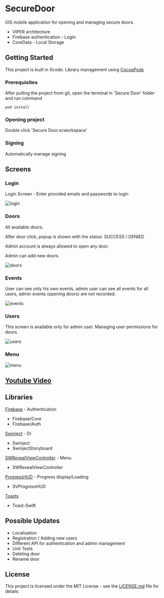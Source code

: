 # SecureDoor

iOS mobile application for opening and managing secure doors.
* VIPER architecture
* Firebase authentication - Login
* CoreData - Local Storage


## Getting Started

This project is built in Xcode. Library management using [CocoaPods](https://guides.cocoapods.org/using/getting-started.html#getting-started)

### Prerequisites

After pulling the project from git, open the terminal in 'Secure Door' folder and run command

```
pod install
```

### Opening project

Double click 'Secure Door.xcworkspace' 

### Signing

Automatically manage signing

## Screens
### Login
Login Screen - Enter provided emails and passwords to login

![login](https://user-images.githubusercontent.com/4028036/52368335-70cfe800-2a4e-11e9-9290-55496af55a73.png)

### Doors

All available doors.

After door click, popup is shown with the status: SUCCESS / DENIED

Admin account is always allowed to open any door.

Admin can add new doors.

![doors](https://user-images.githubusercontent.com/4028036/52368333-70cfe800-2a4e-11e9-8f37-c51679d1896a.png)

### Events

User can see only his own events, admin user can see all events for all users, admin events (opening doors) are not recorded.

![events](https://user-images.githubusercontent.com/4028036/52368334-70cfe800-2a4e-11e9-9b5b-e01781357694.png)

### Users

This screen is available only for admin user. Managing user permissions for doors.

![users](https://user-images.githubusercontent.com/4028036/52368337-71687e80-2a4e-11e9-9b40-dc0c004ead36.png)

### Menu

![menu](https://user-images.githubusercontent.com/4028036/52368336-70cfe800-2a4e-11e9-9a68-1ff17dc21eda.png)



## [Youtube Video](https://youtu.be/1XbUaRdY4jQ) 



## Libraries
[Firebase](https://github.com/firebase/firebase-ios-sdk) - Authentication
* Firebase/Core
* Firebase/Auth

[Swinject](https://github.com/Swinject/Swinject) - DI
* Swinject
* SwinjectStoryboard

[SWRevealViewController](https://github.com/John-Lluch/SWRevealViewController) - Menu
* SWRevealViewController

[ProgressHUD](https://github.com/SVProgressHUD/SVProgressHUD) - Progress display/Loading
* SVProgressHUD

[Toasts](https://github.com/scalessec/Toast-Swift)
* Toast-Swift



## Possible Updates

* Localisation
* Registration / Adding new users
* Different API for authentication and admin management
* Unit Tests
* Deleting door
* Rename door


## License

This project is licensed under the MIT License - see the [LICENSE.md](LICENSE.md) file for details

